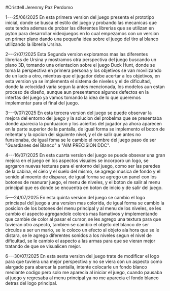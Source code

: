 #Cristtell Jerenmy Paz Perdomo

1---25/06/2025
    En esta primera version del juego presenta el prototipo inicial, donde se busca el estilo del juego y probando las mecanicas que este tendra ademas de probar las diferentes librerias que se utilizan en pyton para desarrollar videojuegos 
    en lo cual empezamos con un version en primer plano dando una pequeña idea sobre el juego del tiro al blanco utilizando la libreria Ursina.

2---2/07/2025
    Esta Segunda version exploramos mas las diferentes librerias de Ursina y mostramos otra perspectiva del juego 
    buscando un plano 3D, tomando una orientacion sobre el juego Duck Hunt, donde se toma la perspectiva en primera persona y los objetivos se van movilizando de un lado a otro, mientras que el jugador debe acertar a los objetivos, en esta version ya se implementa el sistema de niveles y el de dificultad, donde la velocidad varia segun la antes mencionada, los modelos aun estan proceso de diseño, aunque aun presentamos algunos defectos en la interfas del juego ya vamos tomando la idea de lo que queremos implementar para el final del juego.

3---9/07/2025
    En esta tercera version del juego se puede observar la mejora del entorno del juego y la solucion del probelma que se presentaba donde aparecia la puntuacion y los aciertos del jugador ya ahora aparecen en la parte superior de la pantalla, de igual forma se implemento el boton de reitentar y la opcion del siguiente nivel, y el de salir que antes no funsionaba, de igual foma se le cambio el nombre del juego paso de ser "Guardianes del Blanco" a "AIM PRECISION DDC".

4---16/07/2025
    En esta cuarta version del juego se puede obsevar una gran mejora en el juego en los aspectos visuales se incorporo un logo, se agrgaron nuevas texturas para el entorno del juego, como ser las paredes de la cabina, el cielo y el suelo del mismo, se agrego musica de fondo y el sonido al moento de disparar, de igual forma se agrego un panel con los botones de reanurar juego, el menu de niveles, y el boton de salir al menu principal que es donde se encuentra en boton de inicio y de salir del juego.

5---24/07/2025
    En esta quinta version del juego se cambio el logo princiapal del juego a una version mas colorida, de igual forma se cambio la posicion de los botones del menu principal y al menu de los niveles, se les cambio el aspecto agregandole colores mas llamativos y implementando que cambie de color al pasar el cursor, se les agrego una textura para que tuvieran otro aspecto, tambien se cambio el objeto del blanco de ser circulos a ser un mario, se le coloco un efecto al objeto ala hora que se le distara, se le agrego diferentes sonidos a los niveles segun el nivel de dificultad, se le cambio el aspecto a las armas para que se vieran mejor tratando de que se visualicen mejor.

6---30/07/2025
    En esta sexta version del juego trate de modificar el logo para que tuviera una mejor perspectiva y no se viera con un aspecto como alargado para abarcar la pantalla, intente colocarle un fondo blanco mediante codigo pero solo me aparecia al iniciar el juego, cuando pausaba al juego y regresaba al menu principal ya no me aparecia el fondo blanco detras del logo principal.
